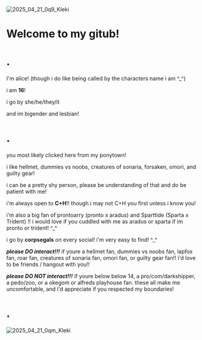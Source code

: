 ![2025_04_21_0q9_Kleki](https://github.com/user-attachments/assets/5fd04e8e-4b67-41e9-8eea-c9f094072aef)

# Welcome to my gitub!

# .

I'm alice! (though i do like being called by the characters name i am ^_^) 

i am **16**! 

i go by she/he/they/it

and im bigender and lesbian!

# .
you most likely clicked here from my ponytown! 

i like hellmet, dummies vs noobs, creatures of sonaria, forsaken, omori, and guilty gear!

i can be a pretty shy person, please be understanding of that and do be patient with me!

i'm always open to **C+H**!! though i may not C+H you first unless i know you!

i'm also a big fan of prontoarry (pronto x aradus) and Sparttide (Sparta x Trident) !! 
i would love if you cuddled with me as aradus or sparta if im pronto or trident! ^_^

i go by **corpsegals** on every social! i'm very easy to find! ^_^

***please DO interact!!!*** if youre a hellmet fan, dummies vs noobs fan, lapfox fan, roar fan, creatures of sonaria fan, omori fan, or guilty gear fan!!
i'd love to be friends / hangout with you!!

***please DO NOT interact!!!*** if youre below below 14, a pro/com/darkshipper, a pedo/zoo, or a okegom or alfreds playhouse fan.
these all make me uncomfortable, and i'd appreciate if you respected my boundaries!

# .

![2025_04_21_0qm_Kleki](https://github.com/user-attachments/assets/7ab6379f-0390-481f-a41d-b1515ff2ba90)

